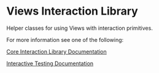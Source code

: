 # Views Interaction Library

Helper classes for using Views with interaction primitives.

For more information see one of the following:

[Core Interaction Library Documentation](/ui/base/interaction/README.md)

[Interactive Testing Documentation](/chrome/test/interaction/README.md)

